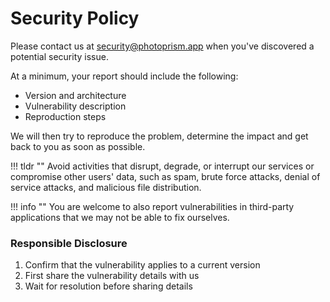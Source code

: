# Security Policy

Please contact us at [security@photoprism.app](mailto:security@photoprism.app) when you've 
discovered a potential security issue.

At a minimum, your report should include the following:

- Version and architecture
- Vulnerability description
- Reproduction steps

We will then try to reproduce the problem, determine the impact and get back to you as soon as possible.

!!! tldr ""
    Avoid activities that disrupt, degrade, or interrupt our services or compromise other users' data,
    such as spam, brute force attacks, denial of service attacks, and malicious file distribution.

!!! info ""
    You are welcome to also report vulnerabilities in third-party applications that we may not be able
    to fix ourselves.

### Responsible Disclosure ###

1. Confirm that the vulnerability applies to a current version
2. First share the vulnerability details with us
3. Wait for resolution before sharing details
